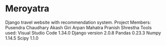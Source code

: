 # Meroyatra
Django travel website with recommendation system.
Project Members:
Pusendra Chaudhary
Akash Giri
Arpan Mahatra
Pranish Shrestha
Tools used:
Visual Studio Code 1.34.0
Django version 2.0.8
Pandas 0.23.3
Numpy 1.14.5
Scipy 1.1.0
